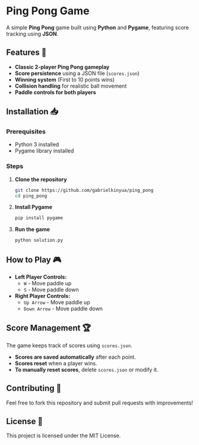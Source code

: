 # Ping Pong Game

A simple **Ping Pong** game built using **Python** and **Pygame**, featuring score tracking using **JSON**.

## Features 🚀

- **Classic 2-player Ping Pong gameplay**
- **Score persistence** using a JSON file (`scores.json`)
- **Winning system** (First to 10 points wins)
- **Collision handling** for realistic ball movement
- **Paddle controls for both players**

## Installation 📥

### Prerequisites

- Python 3 installed
- Pygame library installed

### Steps

1. **Clone the repository**
   ```sh
   git clone https://github.com/gabrielkinyua/ping_pong
   cd ping_pong
   ```
2. **Install Pygame**
   ```sh
   pip install pygame
   ```
3. **Run the game**
   ```sh
   python solution.py
   ```

## How to Play 🎮

- **Left Player Controls:**
  - `W` - Move paddle up
  - `S` - Move paddle down
- **Right Player Controls:**
  - `Up Arrow` - Move paddle up
  - `Down Arrow` - Move paddle down

## Score Management 🏆

The game keeps track of scores using `scores.json`.

- **Scores are saved automatically** after each point.
- **Scores reset** when a player wins.
- **To manually reset scores**, delete `scores.json` or modify it.

## Contributing 🤝

Feel free to fork this repository and submit pull requests with improvements!

## License 📝

This project is licensed under the MIT License.
